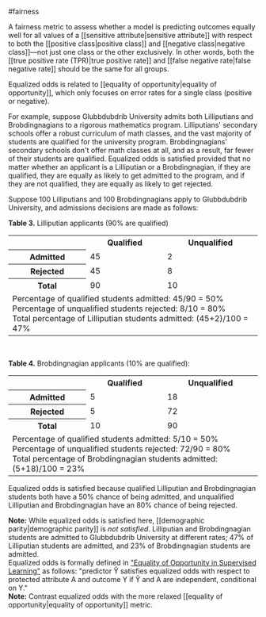 #fairness

A fairness metric to assess whether a model is predicting outcomes equally
well for all values of a [[sensitive attribute|sensitive attribute]] with
respect to both the [[positive class|positive class]] and
[[negative class|negative class]]—not just one class or the other
exclusively. In other words, both the [[true positive rate (TPR)|true positive rate]]
and [[false negative rate|false negative rate]] should be the same for
all groups.

Equalized odds is related to
[[equality of opportunity|equality of opportunity]], which only focuses
on error rates for a single class (positive or negative).

For example, suppose Glubbdubdrib University admits both Lilliputians and
Brobdingnagians to a rigorous mathematics program. Lilliputians&#39; secondary
schools offer a robust curriculum of math classes, and the vast majority of
students are qualified for the university program. Brobdingnagians&#39; secondary
schools don&#39;t offer math classes at all, and as a result, far fewer of
their students are qualified. Equalized odds is satisfied provided that no
matter whether an applicant is a Lilliputian or a Brobdingnagian, if they
are qualified, they are equally as likely to get admitted to the program,
and if they are not qualified, they are equally as likely to get rejected.

Suppose 100 Lilliputians and 100 Brobdingnagians apply to Glubbdubdrib
University, and admissions decisions are made as follows:

<strong>Table 3.</strong> Lilliputian applicants (90% are qualified)

<table>
  <tr> <th>&nbsp;</th>   <th>Qualified</th> <th>Unqualified</th> </tr>
  <tr> <th>Admitted</th> <td>45</td>        <td>2</td>           </tr>
  <tr> <th>Rejected</th> <td>45</td>        <td>8</td>           </tr>
  <tr> <th>Total</th>    <td>90</td>        <td>10</td>          </tr>
  <tr>
     <td colspan="3">
        Percentage of qualified students admitted: 45/90 = 50%<br/>
        Percentage of unqualified students rejected: 8/10 = 80%<br/>
        Total percentage of Lilliputian students admitted: (45+2)/100 = 47%
     </td>
  </tr>
</table>

&nbsp;

<strong>Table 4.</strong> Brobdingnagian applicants (10% are qualified):

<table>
  <tr> <th>&nbsp;</th>   <th>Qualified</th> <th>Unqualified</th> </tr>
  <tr> <th>Admitted</th> <td>5</td>         <td>18</td>           </tr>
  <tr> <th>Rejected</th> <td>5</td>         <td>72</td>           </tr>
  <tr> <th>Total</th>    <td>10</td>        <td>90</td>          </tr>
  <tr>
     <td colspan="3">
        Percentage of qualified students admitted: 5/10 = 50%<br/>
        Percentage of unqualified students rejected: 72/90 = 80%<br/>
        Total percentage of Brobdingnagian students admitted: (5+18)/100 = 23%
     </td>
  </tr>
</table>

Equalized odds is satisfied because qualified Lilliputian and Brobdingnagian
students both have a 50% chance of being admitted, and unqualified Lilliputian
and Brobdingnagian have an 80% chance of being rejected.
<aside class="note"><strong>Note:</strong><span> While equalized odds is satisfied here,
[[demographic parity|demographic parity]] is <em>not satisfied</em>. Lilliputian
and Brobdingnagian students are admitted to Glubbdubdrib University at
different rates; 47% of Lilliputian students are admitted, and 23% of
Brobdingnagian students are admitted.</span></aside>
Equalized odds is formally defined in
<a href="https://arxiv.org/pdf/1610.02413.pdf" target="T">&quot;Equality of
Opportunity in Supervised Learning&quot;</a> as follows:
&quot;predictor Ŷ satisfies equalized odds with respect
to protected attribute A and outcome Y if Ŷ and A are independent,
conditional on Y.&quot;
<aside class="note"><strong>Note:</strong><span> Contrast equalized odds with the more relaxed
[[equality of opportunity|equality of opportunity]] metric.</span></aside>
